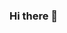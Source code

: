 ### Hi there 👋

<!--
**naimidb/naimidb** is a ✨ _special_ ✨ repository because its `README.md` (this file) appears on your GitHub profile.

Here are some ideas to get you started:

🇦🇷 Just a young Argentine girl learning new things
🌈 My pronouns are she/her
✨ I've liked all about IT world since I was 15 & it still amazes me
🦾 Aspiring developer
###

